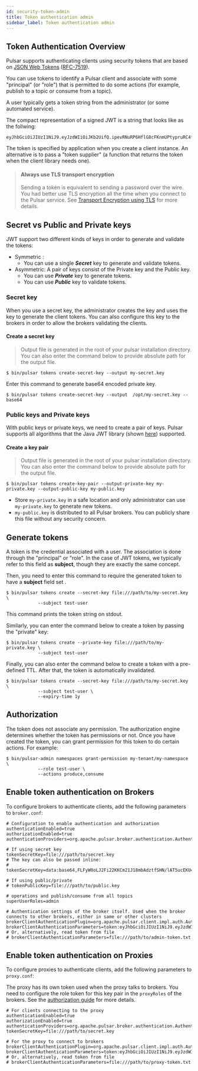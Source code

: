 ```yaml
---
id: security-token-admin
title: Token authentication admin
sidebar_label: Token authentication admin
---
```


## Token Authentication Overview

Pulsar supports authenticating clients using security tokens that are based on [JSON Web Tokens](https://jwt.io/introduction/) ([RFC-7519](https://tools.ietf.org/html/rfc7519)).

You can use tokens to identify a Pulsar client and associate with some "principal" (or "role") that is permitted to do some actions (for example, publish to a topic or consume from a topic).

A user typically gets a token string from the administrator (or some automated service).

The compact representation of a signed JWT is a string that looks like as the follwing:

```
eyJhbGciOiJIUzI1NiJ9.eyJzdWIiOiJKb2UifQ.ipevRNuRP6HflG8cFKnmUPtypruRC4fb1DWtoLL62SY
```

The token is specified by application when you create a client instance. An alternative is to pass a "token supplier" (a function that returns the token when the client library needs one).


> #### Always use TLS transport encryption
> Sending a token is equivalent to sending a password over the wire. You had better
> use TLS encryption all the time when you connect to the Pulsar service. See
> [Transport Encryption using TLS](security-tls-transport.md) for more details.

## Secret vs Public and Private keys

JWT support two different kinds of keys in order to generate and validate the tokens:

 * Symmetric :
    - You can use a single ***Secret*** key to generate and validate tokens.
 * Asymmetric: A pair of keys consist of the Private key and the Public key.
    - You can use ***Private*** key to generate tokens.
    - You can use ***Public*** key to validate tokens.

### Secret key

When you use a secret key, the administrator creates the key and uses the key to generate the client tokens. You can also configure this key to the brokers in order to allow the brokers validating the clients.

#### Create a secret key

> Output file is generated in the root of your pulsar installation directory. You can also enter the command below to provide absolute path for the output file.
```shell
$ bin/pulsar tokens create-secret-key --output my-secret.key
```
Enter this command to generate base64 encoded private key.
```shell
$ bin/pulsar tokens create-secret-key --output  /opt/my-secret.key --base64
```

### Public keys and Private keys

With public keys or private keys, we need to create a pair of keys. Pulsar supports all algorithms that the Java JWT library (shown [here](https://github.com/jwtk/jjwt#signature-algorithms-keys)) supported.

#### Create a key pair

> Output file is generated in the root of your pulsar installation directory. You can also enter the command below to provide absolute path for the output file.
```shell
$ bin/pulsar tokens create-key-pair --output-private-key my-private.key --output-public-key my-public.key
```

 * Store `my-private.key` in a safe location and only administrator can use `my-private.key` to generate new tokens.
 * `my-public.key` is distributed to all Pulsar brokers. You can publicly share this file without any security concern.

## Generate tokens

A token is the credential associated with a user. The association is done through the "principal" or "role". In the case of JWT tokens, we typically refer to this field as **subject**, though they are exactly the same concept.

Then, you need to enter this command to require the generated token to have a **subject** field set .

```shell
$ bin/pulsar tokens create --secret-key file:///path/to/my-secret.key \
            --subject test-user
```

This command prints the token string on stdout.

Similarly, you can enter the command below to create a token by passing the "private" key:

```shell
$ bin/pulsar tokens create --private-key file:///path/to/my-private.key \
            --subject test-user
```

Finally, you can also enter the command below to create a token with a pre-defined TTL. After that, the token is automatically invalidated.

```shell
$ bin/pulsar tokens create --secret-key file:///path/to/my-secret.key \
            --subject test-user \
            --expiry-time 1y
```

## Authorization

The token does not associate any permission. The authorization engine determines whether the token has permissions or not. Once you have created the token, you can grant permission for this token to do certain actions. For example:

```shell
$ bin/pulsar-admin namespaces grant-permission my-tenant/my-namespace \
            --role test-user \
            --actions produce,consume
```

## Enable token authentication on Brokers

To configure brokers to authenticate clients, add the following parameters to `broker.conf`:

```properties
# Configuration to enable authentication and authorization
authenticationEnabled=true
authorizationEnabled=true
authenticationProviders=org.apache.pulsar.broker.authentication.AuthenticationProviderToken

# If using secret key
tokenSecretKey=file:///path/to/secret.key
# The key can also be passed inline:
# tokenSecretKey=data:base64,FLFyW0oLJ2Fi22KKCm21J18mbAdztfSHN/lAT5ucEKU=

# If using public/private
# tokenPublicKey=file:///path/to/public.key

# operations and publish/consume from all topics
superUserRoles=admin

# Authentication settings of the broker itself. Used when the broker connects to other brokers, either in same or other clusters
brokerClientAuthenticationPlugin=org.apache.pulsar.client.impl.auth.AuthenticationToken
brokerClientAuthenticationParameters=token:eyJhbGciOiJIUzI1NiJ9.eyJzdWIiOiJ0ZXN0LXVzZXIifQ.9OHgE9ZUDeBTZs7nSMEFIuGNEX18FLR3qvy8mqxSxXw
# Or, alternatively, read token from file
# brokerClientAuthenticationParameters=file:///path/to/admin-token.txt
```

## Enable token authentication on Proxies

To configure proxies to authenticate clients, add the following parameters to `proxy.conf`:

The proxy has its own token used when the proxy talks to brokers. You need to configure the role token for this key pair in the ``proxyRoles`` of the brokers. See the [authorization guide](security-authorization.md) for more details.

```properties
# For clients connecting to the proxy
authenticationEnabled=true
authorizationEnabled=true
authenticationProviders=org.apache.pulsar.broker.authentication.AuthenticationProviderToken
tokenSecretKey=file:///path/to/secret.key

# For the proxy to connect to brokers
brokerClientAuthenticationPlugin=org.apache.pulsar.client.impl.auth.AuthenticationToken
brokerClientAuthenticationParameters=token:eyJhbGciOiJIUzI1NiJ9.eyJzdWIiOiJ0ZXN0LXVzZXIifQ.9OHgE9ZUDeBTZs7nSMEFIuGNEX18FLR3qvy8mqxSxXw
# Or, alternatively, read token from file
# brokerClientAuthenticationParameters=file:///path/to/proxy-token.txt
```
